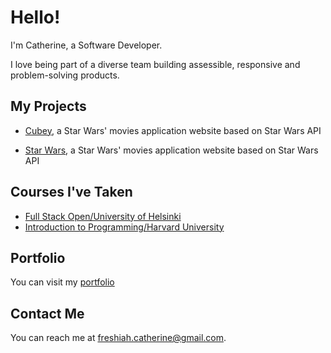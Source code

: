 # Hello!

I'm Catherine, a Software Developer.<br>

I love being part of a diverse team building assessible, responsive and problem-solving products.

## My Projects

* [Cubey](https://github.com/CatherineNjenga/Cubey), a Star Wars' movies application website based on Star Wars API

* [Star Wars](https://github.com/CatherineNjenga/StarWars), a Star Wars' movies application website based on Star Wars API


## Courses I've Taken

* [Full Stack Open/University of Helsinki](https://fullstackopen.com/)
* [Introduction to Programming/Harvard University](cs50.harvard.edu/x/2022/)

## Portfolio

You can visit my [portfolio](https://catherinenjenga.github.io/)

## Contact Me

You can reach me at <freshiah.catherine@gmail.com>.

